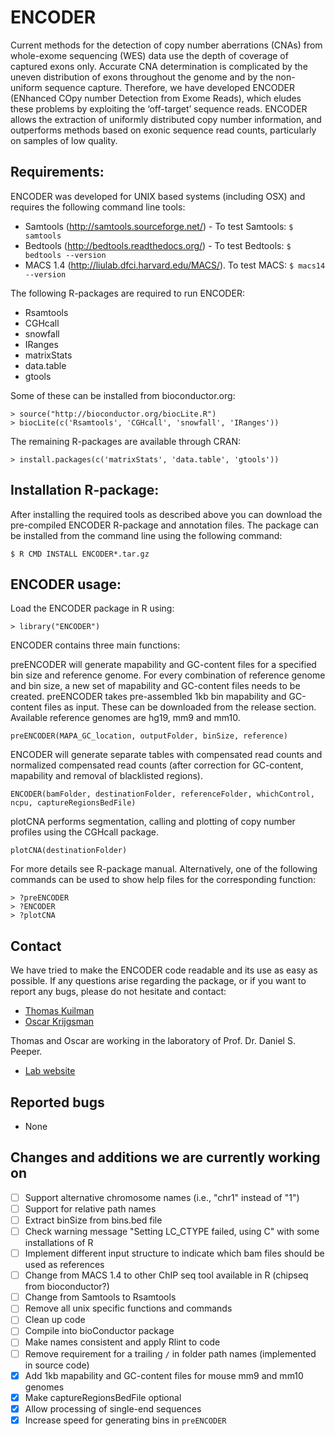 # ENCODER

Current methods for the detection of copy number aberrations (CNAs) from whole-exome sequencing (WES) data use the depth of coverage of captured exons only.
Accurate CNA determination is complicated by the uneven distribution of exons throughout the genome and by the non-uniform sequence capture.
Therefore, we have developed ENCODER (ENhanced COpy number Detection from Exome Reads), which eludes these problems by exploiting the ‘off-target’ sequence reads.
ENCODER allows the extraction of uniformly distributed copy number information, and outperforms methods based on exonic sequence read counts, particularly on samples of low quality.


## Requirements:

ENCODER was developed for UNIX based systems (including OSX) and requires the following command line tools:

- Samtools (http://samtools.sourceforge.net/) - To test Samtools: `$ samtools`
- Bedtools (http://bedtools.readthedocs.org/) - To test Bedtools: `$ bedtools --version`
- MACS 1.4 (http://liulab.dfci.harvard.edu/MACS/). To test MACS: `$ macs14 --version`

The following R-packages are required to run ENCODER:

- Rsamtools
- CGHcall
- snowfall
- IRanges
- matrixStats
- data.table
- gtools

Some of these can be installed from bioconductor.org:

    > source("http://bioconductor.org/biocLite.R")
    > biocLite(c('Rsamtools', 'CGHcall', 'snowfall', 'IRanges'))

The remaining R-packages are available through CRAN:

    > install.packages(c('matrixStats', 'data.table', 'gtools'))

## Installation R-package:

After installing the required tools as described above you can download the pre-compiled ENCODER R-package and annotation files.
The package can be installed from the command line using the following command:

    $ R CMD INSTALL ENCODER*.tar.gz

## ENCODER usage:

Load the ENCODER package in R using:

    > library("ENCODER")

ENCODER contains three main functions:

preENCODER will generate mapability and GC-content files for a specified bin size and reference genome.
For every combination of reference genome and bin size, a new set of mapability and GC-content files needs to be created.
preENCODER takes pre-assembled 1kb bin mapability and GC-content files as input.
These can be downloaded from the release section.
Available reference genomes are hg19, mm9 and mm10.

    preENCODER(MAPA_GC_location, outputFolder, binSize, reference)

ENCODER will generate separate tables with compensated read counts and normalized compensated read counts (after correction for GC-content, mapability and removal of blacklisted regions).

    ENCODER(bamFolder, destinationFolder, referenceFolder, whichControl, ncpu, captureRegionsBedFile)

plotCNA performs segmentation, calling and plotting of copy number profiles using the CGHcall package.

    plotCNA(destinationFolder)

For more details see R-package manual.
Alternatively, one of the following commands can be used to show help files for the corresponding function:

    > ?preENCODER
    > ?ENCODER
    > ?plotCNA

## Contact

We have tried to make the ENCODER code readable and its use as easy as possible. If any questions arise regarding the package, or if you want to report any bugs, please do not hesitate and contact:

- [Thomas Kuilman](mailto:t.kuilman@nki.nl)
- [Oscar Krijgsman](mailto:o.krijgsman@nki.nl)

Thomas and Oscar are working in the laboratory of Prof. Dr. Daniel S. Peeper.

- [Lab website](http://research.nki.nl/peeperlab/)


## Reported bugs

- None

## Changes and additions we are currently working on

- [ ] Support alternative chromosome names (i.e., "chr1" instead of "1")
- [ ] Support for relative path names
- [ ] Extract binSize from bins.bed file
- [ ] Check warning message "Setting LC_CTYPE failed, using C" with some installations of R 
- [ ] Implement different input structure to indicate which bam files should be used as references
- [ ] Change from MACS 1.4 to other ChIP seq tool available in R (chipseq from bioconductor?)
- [ ] Change from Samtools to Rsamtools
- [ ] Remove all unix specific functions and commands
- [ ] Clean up code
- [ ] Compile into bioConductor package
- [ ] Make names consistent and apply Rlint to code
- [ ] Remove requirement for a trailing `/` in folder path names (implemented in source code)
- [x] Add 1kb mapability and GC-content files for mouse mm9 and mm10 genomes
- [x] Make captureRegionsBedFile optional
- [x] Allow processing of single-end sequences
- [x] Increase speed for generating bins in `preENCODER`
